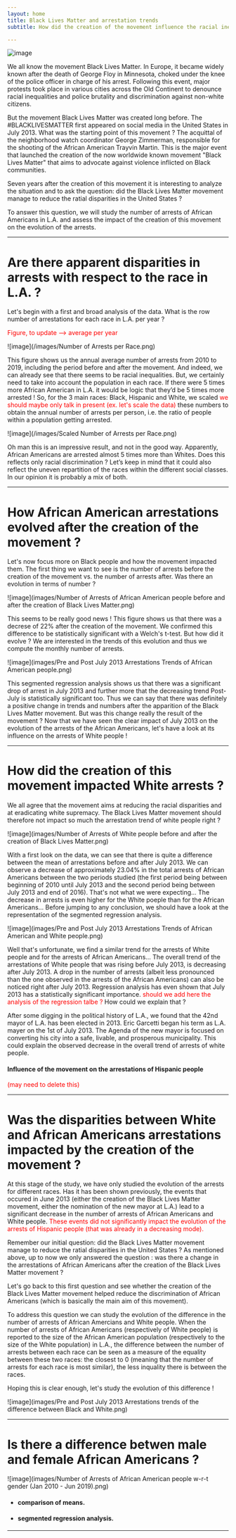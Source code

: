 ```yaml
---
layout: home
title: Black Lives Matter and arrestation trends
subtitle: How did the creation of the movement influence the racial inequalities that African Americans are facing ?

---
```

![image](/images/black-lives-matter.jpg)


We all know the movement Black Lives Matter. In Europe, it became widely known after the death of George Floy in Minnesota, choked under the knee of the police officer in charge of his arrest. Following this event, major protests took place in various cities across the Old Continent to denounce racial inequalities and police brutality and discrimination against non-white citizens. 

But the movement Black Lives Matter was created long before. The \#BLACKLIVESMATTER first appeared on social media in the United States in July 2013. What was the starting point of this movement ? The acquittal of the neighborhood watch coordinator George Zimmerman, responsible for the shooting of the African American Trayvin Martin. This is the major event that launched the creation of the now worldwide known movement "Black Lives Matter" that aims to advocate against violence inflicted on Black communities. 

Seven years after the creation of this movement it is interesting to analyze the situation and to ask the question: did the Black Lives Matter movement manage to reduce the ratial disparities in the United States ?

To answer this question, we will study the number of arrests of African Americans in L.A. and assess the impact of the creation of this movement on the evolution of the arrests. 

___

# Are there apparent disparities in arrests with respect to the race in L.A. ?

Let's begin with a first and broad analysis of the data. What is the row number of arrestations for each race in L.A. per year ?

<span style="color:red"> Figure, to update --> average per year </span>

![image](/images/Number of Arrests per Race.png)
 
This figure shows us the annual average number of arrests from 2010 to 2019, including the period before and after the movement. And indeed, we can already see that there seems to be racial inequalities. But, we certainly need to take into account the population in each race. If there were 5 times more African American in L.A. it would be logic that they’d be 5 times more arrested ! So, for the 3 main races: Black, Hispanic and White, we scaled <span style="color:red"> we should maybe only talk in present (ex. let's scale the data) </span> these numbers to obtain the annual number of arrests per person, i.e. the ratio of people within a population getting arrested.

![image](/images/Scaled Number of Arrests per Race.png)
 
Oh man this is an impressive result, and not in the good way. Apparently, African Americans are arrested almost 5 times more than Whites. Does this reflects only racial discrimination ? Let’s keep in mind that it could also reflect the uneven repartition of the races within the different social classes. In our opinion it is probably a mix of both.

___

# How African American arrestations evolved after the creation of the movement ?

Let's now focus more on Black people and how the movement impacted them. The first thing we want to see is the number of arrests before the creation of the movement vs. the number of arrests after. Was there an evolution in terms of number ?

![image](images/Number of Arrests of African American people before and after the creation of Black Lives Matter.png)

This seems to be really good news ! This figure shows us that there was a decrese of 22% after the creation of the movement. We confirmed this difference to be statistically significant with a Welch's t-test. 
But how did it evolve ? We are interested in the trends of this evolution and thus we compute the monthly number of arrests.

![image](images/Pre and Post July 2013 Arrestations Trends of African American people.png)

This segmented regression analysis shows us that there was a significant drop of arrest in July 2013 and further more that the decreasing trend Post-July is statistically significant too. Thus we can say that there was definitely a positive change in trends and numbers after the apparition of the Black Lives Matter movement. But was this change really the result of the movement ? 
Now that we have seen the clear impact of July 2013 on the evolution of the arrests of the African Americans, let's have a look at its influence on the arrests of White people ! 

___

# How did the creation of this movement impacted White arrests ?

We all agree that the movement aims at reducing the racial disparities and at eradicating white supremacy. The Black Lives Matter movement should therefore not impact so much the arrestation trend of white people right ?

![image](images/Number of Arrests of White people before and after the creation of Black Lives Matter.png)

With a first look on the data, we can see that there is quite a difference between the mean of arrestations before and after July 2013. We can observe a decrease of approximately 23.04% in the total arrests of African Americans between the two periods studied (the first period being between beginning of 2010 until July 2013 and the second period being between July 2013 and end of 2016). That's not what we were expecting... The decrease in arrests is even higher for the White poeple than for the African Americans... Before jumping to any conclusion, we should have a look at the representation of the segmented regression analysis.

![image](images/Pre and Post July 2013 Arrestations Trends of African American and White people.png)

Well that's unfortunate, we find a similar trend for the arrests of White people and for the arrests of African Americans... The overall trend of the arrestations of White people that was rising before July 2013, is decreasing after July 2013. A drop in the number of arrests (albeit less pronounced than the one observed in the arrests of the African Americans) can also be noticed right after July 2013.
Regression analysis has even shown that July 2013 has a statistically significant importance. <span style="color:red">should we add here the analysis of the regression talbe ? </span> How could we explain that ? 

After some digging in the political history of L.A., we found that the 42nd mayor of L.A. has been elected in 2013. Eric Garcetti began his term as L.A. mayer on the 1st of July 2013. The Agenda of the new mayor is focused on converting his city into a safe, livable, and prosperous municipality. This could explain the observed decrease in the overall trend of arrests of white people.  


#### Influence of the movement on the arrestations of Hispanic people 
 
<span style="color:red"> (may need to delete this) </span>

 
 ___

# Was the disparities between White and African Americans arrestations impacted by the creation of the movement ?

At this stage of the study, we have only studied the evolution of the arrests for different races. Has it has been shown previously, the events that occured in June 2013 (either the creation of the Black Lives Matter movement, either the nomination of the new mayor at L.A.) lead to a significant decrease in the number of arrests of African Americans and White people. <span style="color:red"> These events did not significantly impact the evolution of the arrests of Hispanic people (that was already in a decreasing mode). </span>

Remember our initial question: did the Black Lives Matter movement manage to reduce the ratial disparities in the United States ? As mentioned above, up to now we only answered the question : was there a change in the arrestations of African Americans after the creation of the Black Lives Matter movement ? 

Let's go back to this first question and see whether the creation of the Black Lives Matter movement helped reduce the discrimination of African Americans (which is basically the main aim of this movement).

To address this question we can study the evolution of the difference in the number of arrests of African Amercians and White people. When the number of arrests of African Americans (respectively of White people) is reported to the size of the African American population (respectively to the size of the White population) in L.A., the difference between the number of arrests between each race can be seen as a measure of the equality between these two races: the closest to 0 (meaning that the number of arrests for each race is most similar), the less inquality there is between the races. 

Hoping this is clear enough, let's study the evolution of this difference !

![image](images/Pre and Post July 2013 Arrestations trends of the difference between Black and White.png)

___

# Is there a difference betwen male and female African Americans ?

![image](images/Number of Arrests of African American people w-r-t gender (Jan 2010 - Jun 2019).png)



 - #### comparison of means.
 - #### segmented regression analysis.

___


